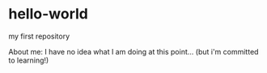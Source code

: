 # hello-world
my first repository

About me:  I have no idea what I am doing at this point...
(but i'm committed to learning!)
